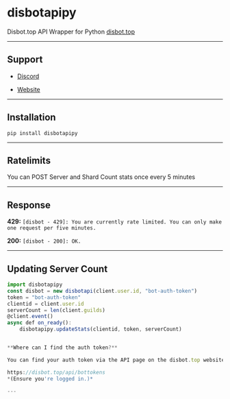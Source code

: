 # disbotapipy
Disbot.top API Wrapper for Python
[disbot.top](https://disbot.top)

---

## Support

* [Discord](https://disbot.top/d)

* [Website](https://disbot.top)

---

## Installation

`pip install disbotapipy`

---

## Ratelimits
You can POST Server and Shard Count stats once every 5 minutes

---

## Response

**429:**
`[disbot - 429]: You are currently rate limited. You can only make one request per five minutes.`

**200:**
`[disbot - 200]: OK.`

---


## Updating Server Count

```js
import disbotapipy
const disbot = new disbotapi(client.user.id, "bot-auth-token")
token = "bot-auth-token"
clientid = client.user.id
serverCount = len(client.guilds)
@client.event()
async def on_ready():
    disbotapipy.updateStats(clientid, token, serverCount)


**Where can I find the auth token?**

You can find your auth token via the API page on the disbot.top website

https://disbot.top/api/bottokens
*(Ensure you're logged in.)*

--- 